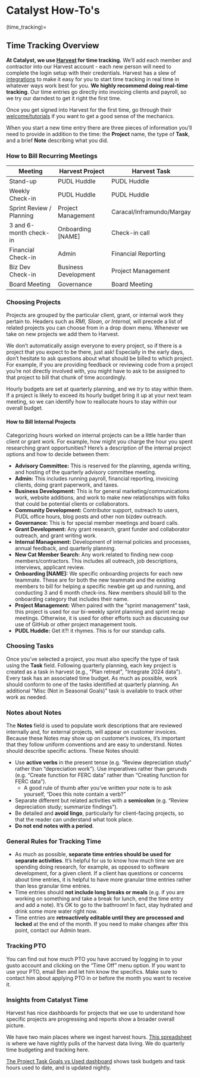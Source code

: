 # Catalyst How-To's

(time_tracking)=

## Time Tracking Overview

**At Catalyst, we use [Harvest](https://www.getharvest.com/) for time tracking.** We’ll add each member and contractor into our Harvest account - each new person will need to complete the login setup with their credentials. Harvest has a slew of [integrations](https://www.getharvest.com/integrations) to make it easy for you to start time tracking in real time in whatever ways work best for you. **We highly recommend doing real-time tracking.** Our time entries go directly into invoicing clients and payroll, so we try our darndest to get it right the first time.

Once you get signed into Harvest for the first time, go through their [welcome/tutorials](https://catalystcooperative.harvestapp.com/welcome) if you want to get a good sense of the mechanics.

When you start a new time entry there are three pieces of information you’ll need to provide in addition to the time: the **Project** name, the type of **Task**, and a brief **Note** describing what you did.

### How to Bill Recurring Meetings

| **Meeting**              | **Harvest Project**  | **Harvest Task**          |
| ------------------------ | -------------------- | ------------------------- |
| Stand-up                 | PUDL Huddle          | PUDL Huddle               |
| Weekly Check-in          | PUDL Huddle          | PUDL Huddle               |
| Sprint Review / Planning | Project Management   | Caracal/Inframundo/Margay |
| 3 and 6-month check-in   | Onboarding \[NAME\]  | Check-in call             |
| Financial Check-in       | Admin                | Financial Reporting       |
| Biz Dev Check-in         | Business Development | Project Management        |
| Board Meeting            | Governance           | Board Meeting             |
### Choosing Projects

Projects are grouped by the particular client, grant, or internal work they pertain to. Headers such as _RMI, Sloan, or Internal,_ will precede a list of related projects you can choose from in a drop down menu. Whenever we take on new projects we add them to Harvest.

We don’t automatically assign everyone to every project, so if there is a project that you expect to be there, just ask! Especially in the early days, don’t hesitate to ask questions about what should be billed to which project. For example, if you are providing feedback or reviewing code from a project you’re not directly involved with, you might have to ask to be assigned to that project to bill that chunk of time accordingly.

Hourly budgets are set at quarterly planning, and we _try_ to stay within them. If a project is likely to exceed its hourly budget bring it up at your next team meeting, so we can identify how to reallocate hours to stay within our overall budget.

#### How to Bill Internal Projects

Categorizing hours worked on internal projects can be a little harder than client or grant work. For example, how might you charge the hour you spent researching grant opportunities? Here’s a description of the internal project options and how to decide between them:

- **Advisory Committee:** This is reserved for the planning, agenda writing, and hosting of the quarterly advisory committee meeting.
- **Admin:** This includes running payroll, financial reporting, invoicing clients, doing grant paperwork, and taxes.
- **Business Development:** This is for general marketing/communications work, website additions, and work to make new relationships with folks that could be potential clients or collaborators.
- **Community Development:** Contributor support, outreach to users, PUDL office hours, blog posts and other non bizdev outreach.
- **Governance:** This is for special member meetings and board calls.
- **Grant Development:** Any grant research, grant funder and collaborator outreach, and grant writing work.
- **Internal Management:** Development of internal policies and processes, annual feedback, and quarterly planning.
- **New Cat Member Search:** Any work related to finding new coop members/contractors. This includes all outreach, job descriptions, interviews, applicant review.
- **Onboarding \[NAME\]:** We specific onboarding projects for each new teammate. These are for both the new teammate and the existing members to bill for helping a specific newbie get up and running, and conducting 3 and 6 month check-ins. New members should bill to the onboarding category that includes their name.
- **Project Management:** When paired with the “sprint management” task, this project is used for our bi-weekly sprint planning and sprint recap meetings. Otherwise, it is used for other efforts such as discussing our use of GitHub or other project management tools.
- **PUDL Huddle:** Get it?! it rhymes. This is for our standup calls.

### Choosing Tasks

Once you’ve selected a project, you must also specify the type of task using the **Task** field. Following quarterly planning, each key project is created as a task in harvest (e.g., "Plan retreat", "Integrate 2024 data"). Every task has an associated time budget. As much as possible, work should conform to one of the tasks identified at quarterly planning. An additional "Misc (Not in Seasonal Goals)" task is available to track other work as needed.

### Notes about Notes

The **Notes** field is used to populate work descriptions that are reviewed internally and, for external projects, will appear on customer invoices. Because these Notes may show up on customer’s invoices, it’s important that they follow uniform conventions and are easy to understand. Notes should describe specific actions. These Notes should:

- Use **active verbs** in the present tense (e.g. “Review depreciation study” rather than “depreciation work”). Use imperatives rather than gerunds (e.g. “Create function for FERC data” rather than “Creating function for FERC data”).
  - A good rule of thumb after you’ve written your note is to ask yourself, “Does this note contain a verb?”
- Separate different but related activities with a **semicolon** (e.g. “Review depreciation study; summarize findings”).
- Be detailed and **avoid lingo**, particularly for client-facing projects, so that the reader can understand what took place.
- **Do not end notes with a period**.

### General Rules for Tracking Time

- As much as possible, **separate time entries should be used for separate activities**. It’s helpful for us to know how much time we are spending doing research, for example, as opposed to software development, for a given client. If a client has questions or concerns about time entries, it is helpful to have more granular time entries rather than less granular time entries.
- Time entries should **not include long breaks or meals** (e.g. if you are working on something and take a break for lunch, end the time entry and add a note). It’s OK to go to the bathroom! In fact, stay hydrated and drink some more water right now.
- Time entries are **retroactively editable until they are processed and locked** at the end of the month. If you need to make changes after this point, contact our Admin team.

### Tracking PTO

You can find out how much PTO you have accrued by logging in to your gusto account and clicking on the “Time Off” menu option. If you want to use your PTO, email Ben and let him know the specifics. Make sure to contact him about applying PTO in or before the month you want to receive it.

### Insights from Catalyst Time

Harvest has nice dashboards for projects that we use to understand how specific projects are progressing and reports show a broader overall picture.

We have two main places where we ingest harvest hours. [This spreadsheet](https://docs.google.com/spreadsheets/d/19vyQE2sT_uqC8a--6_TODWApk84RZXYTznRkViPkJDs/edit#gid=0) is where we have nightly pulls of the harvest data living. We do quarterly time budgeting and tracking here.

[The Project Task Goals vs Used dashboard](https://docs.google.com/spreadsheets/d/19vyQE2sT_uqC8a--6_TODWApk84RZXYTznRkViPkJDs/edit#gid=1900834818) shows task budgets and task hours used to date, and is updated nightly.
